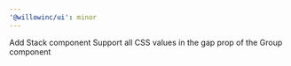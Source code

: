 ```yaml
---
'@willowinc/ui': minor
---
```


Add Stack component
Support all CSS values in the gap prop of the Group component
